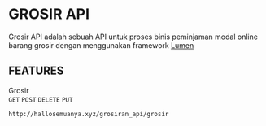 # GROSIR API

Grosir API adalah sebuah API untuk proses binis peminjaman modal online barang grosir dengan menggunakan framework [Lumen](https://lumen.laravel.com/)

## FEATURES

Grosir<br>
`GET` `POST` `DELETE` `PUT`

```
http://hallosemuanya.xyz/grosiran_api/grosir
```


